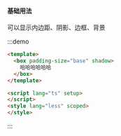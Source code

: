 ####  基础用法

可以显示内边距、阴影、边框、背景

:::demo  

```html
<template>
  <box padding-size="base" shadow>
    哈哈哈哈哈哈
  </box>
</template>

<script lang="ts" setup>
</script>
<style lang="less" scoped>
</style>
```
:::